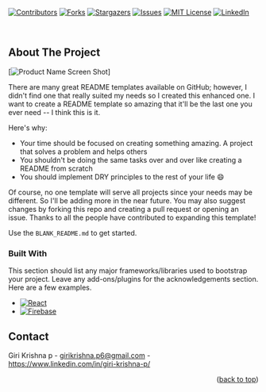 <!-- Improved compatibility of back to top link: See: https://github.com/othneildrew/Best-README-Template/pull/73 -->
<a name="readme-top"></a>
<!--
*** Thanks for checking out the Best-README-Template. If you have a suggestion
*** that would make this better, please fork the repo and create a pull request
*** or simply open an issue with the tag "enhancement".
*** Don't forget to give the project a star!
*** Thanks again! Now go create something AMAZING! :D
-->



<!-- PROJECT SHIELDS -->
<!--
*** I'm using markdown "reference style" links for readability.
*** Reference links are enclosed in brackets [ ] instead of parentheses ( ).
*** See the bottom of this document for the declaration of the reference variables
*** for contributors-url, forks-url, etc. This is an optional, concise syntax you may use.
*** https://www.markdownguide.org/basic-syntax/#reference-style-links
-->
[![Contributors][contributors-shield]][contributors-url]
[![Forks][forks-shield]][forks-url]
[![Stargazers][stars-shield]][stars-url]
[![Issues][issues-shield]][issues-url]
[![MIT License][license-shield]][license-url]
[![LinkedIn][linkedin-shield]][linkedin-url]

<br />

<!-- ABOUT THE PROJECT -->
## About The Project

[![Product Name Screen Shot][product-screenshot]]

There are many great README templates available on GitHub; however, I didn't find one that really suited my needs so I created this enhanced one. I want to create a README template so amazing that it'll be the last one you ever need -- I think this is it.

Here's why:
* Your time should be focused on creating something amazing. A project that solves a problem and helps others
* You shouldn't be doing the same tasks over and over like creating a README from scratch
* You should implement DRY principles to the rest of your life :smile:

Of course, no one template will serve all projects since your needs may be different. So I'll be adding more in the near future. You may also suggest changes by forking this repo and creating a pull request or opening an issue. Thanks to all the people have contributed to expanding this template!

Use the `BLANK_README.md` to get started.




### Built With

This section should list any major frameworks/libraries used to bootstrap your project. Leave any add-ons/plugins for the acknowledgements section. Here are a few examples.

* [![React][React.js]][React-url]
* [![Firebase][Firebase]][Firebase-url]




<!-- CONTACT -->
## Contact

Giri Krishna p - girikrishna.p6@gmail.com - https://www.linkedin.com/in/giri-krishna-p/

<p align="right">(<a href="#readme-top">back to top</a>)</p>



<!-- MARKDOWN LINKS & IMAGES -->
<!-- https://www.markdownguide.org/basic-syntax/#reference-style-links -->
[contributors-shield]: https://img.shields.io/github/contributors/GiriKrishnap/Password-Generator.svg?style=for-the-badge
[contributors-url]: https://github.com/GiriKrishnap/Password-Generator/graphs/contributors
[forks-shield]: https://img.shields.io/github/forks/GiriKrishnap/Password-Generator.svg?style=for-the-badge
[forks-url]: https://github.com/GiriKrishnap/Password-Generator/network/members
[stars-shield]: https://img.shields.io/github/stars/GiriKrishnap/Password-Generator.svg?style=for-the-badge
[stars-url]: https://github.com/GiriKrishnap/Password-Generator/stargazers 
[issues-shield]: https://img.shields.io/github/issues/GiriKrishnap/Password-Generator.svg?style=for-the-badge
[issues-url]: https://github.com/GiriKrishnap/Password-Generator.svg?style=for-the-badge/issues
[license-shield]: https://img.shields.io/github/license/GiriKrishnap/Password-Generator.svg?style=for-the-badge
[license-url]: https://github.com/GiriKrishnap/Password-Generator.svg?style=for-the-badge/blob/master/LICENSE.txt
[linkedin-shield]: https://img.shields.io/badge/-LinkedIn-black.svg?style=for-the-badge&logo=linkedin&colorB=555
[linkedin-url]: https://www.linkedin.com/in/giri-krishna-p/
[product-screenshot]: /images/password%20generator%20image.png
[Next.js]: https://img.shields.io/badge/next.js-000000?style=for-the-badge&logo=nextdotjs&logoColor=white
[Next-url]: https://nextjs.org/
[React.js]: https://img.shields.io/badge/React-20232A?style=for-the-badge&logo=react&logoColor=61DAFB
[Firebase]: https://img.shields.io/badge/firebase-0769AD?style=for-the-badge&logo=firebase&logoColor=white
[Firebase-url]: https://firebase.google.com/
[React-url]: https://reactjs.org/

